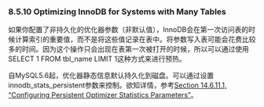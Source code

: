 ###  8.5.10 Optimizing InnoDB for Systems with Many Tables

如果你配置了非持久化的优化器参数（非默认值），InnoDB会在第一次访问表的时候计算索引的重要值，而不是将这些值记录在表中。将参数写入表可能会花费比较多的时间。因为这个操作只会出现在表第一次被打开的时候，所以可以通过使用SELECT 1 FROM tbl_name LIMIT 1这种方式来进行预热。

自MySQL5.6起，优化器静态信息默认持久化到磁盘。可以通过设置innodb_stats_persistent参数来控制。欲知详情，参考[Section 14.6.11.1, “Configuring Persistent Optimizer Statistics Parameters”](TODO)。

